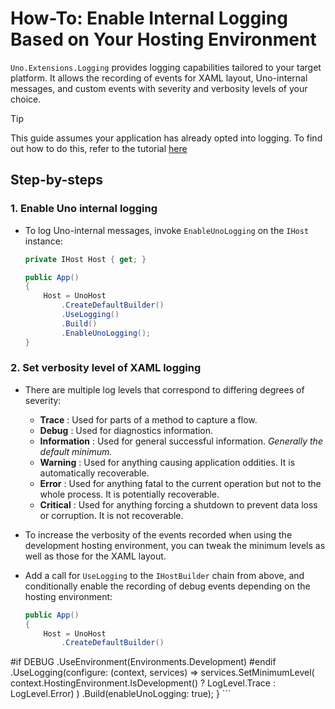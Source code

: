 # How-To: Enable Internal Logging Based on Your Hosting Environment

`Uno.Extensions.Logging` provides logging capabilities tailored to your target platform. It allows the recording of events for XAML layout, Uno-internal messages, and custom events with severity and verbosity levels of your choice.

> [!Tip] 
> This guide assumes your application has already opted into logging. To find out how to do this, refer to the tutorial [here](./HowTo-Logging.md)

## Step-by-steps

### 1. Enable Uno internal logging

* To log Uno-internal messages, invoke `EnableUnoLogging` on the `IHost` instance:

    ```csharp
    private IHost Host { get; }

    public App()
    {
        Host = UnoHost
            .CreateDefaultBuilder()
            .UseLogging()
            .Build()
            .EnableUnoLogging();
    }
    ```

### 2. Set verbosity level of XAML logging

* There are multiple log levels that correspond to differing degrees of severity:

  - **Trace** : Used for parts of a method to capture a flow.
  - **Debug** : Used for diagnostics information.
  - **Information** : Used for general successful information. _Generally the default minimum._
  - **Warning** : Used for anything causing application oddities. It is automatically recoverable.
  - **Error** : Used for anything fatal to the current operation but not to the whole process. It is potentially recoverable.
  - **Critical** : Used for anything forcing a shutdown to prevent data loss or corruption. It is not recoverable.

* To increase the verbosity of the events recorded when using the development hosting environment, you can tweak the minimum levels as well as those for the XAML layout.

* Add a call for `UseLogging` to the `IHostBuilder` chain from above, and conditionally enable the recording of debug events depending on the hosting environment:

    ```csharp
    public App()
    {
        Host = UnoHost
            .CreateDefaultBuilder()
#if DEBUG
            .UseEnvironment(Environments.Development)
#endif
            .UseLogging(configure:
                (context, services) =>
                    services.SetMinimumLevel(
                    context.HostingEnvironment.IsDevelopment() ?
                        LogLevel.Trace :
                        LogLevel.Error)
                    )
            .Build(enableUnoLogging: true);
    }
    ```
